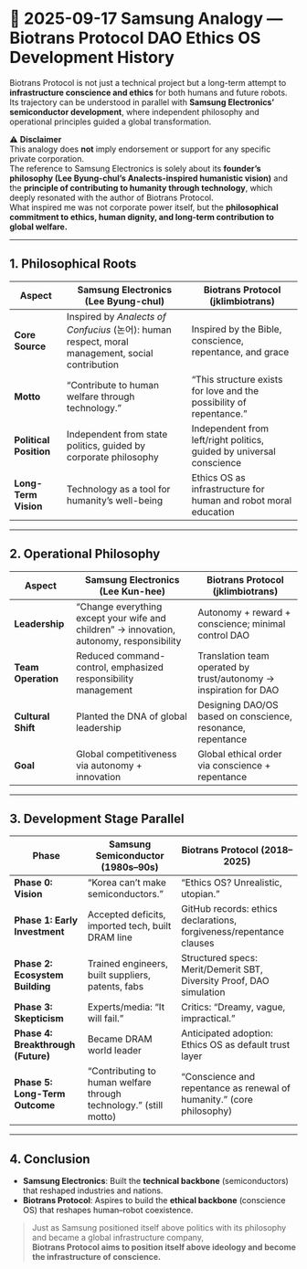 # 📜 2025-09-17 Samsung Analogy — Biotrans Protocol DAO Ethics OS Development History

Biotrans Protocol is not just a technical project but a long-term attempt to **infrastructure conscience and ethics** for both humans and future robots.  
Its trajectory can be understood in parallel with **Samsung Electronics’ semiconductor development**, where independent philosophy and operational principles guided a global transformation.

⚠️ **Disclaimer**  
This analogy does **not** imply endorsement or support for any specific private corporation.  
The reference to Samsung Electronics is solely about its **founder’s philosophy (Lee Byung-chul’s Analects-inspired humanistic vision)** and the **principle of contributing to humanity through technology**, which deeply resonated with the author of Biotrans Protocol.  
What inspired me was not corporate power itself, but the **philosophical commitment to ethics, human dignity, and long-term contribution to global welfare.**

---

## 1. Philosophical Roots

| Aspect | Samsung Electronics (Lee Byung-chul) | Biotrans Protocol (jklimbiotrans) |
|--------|--------------------------------------|-----------------------------------|
| **Core Source** | Inspired by *Analects of Confucius* (논어): human respect, moral management, social contribution | Inspired by the Bible, conscience, repentance, and grace |
| **Motto** | “Contribute to human welfare through technology.” | “This structure exists for love and the possibility of repentance.” |
| **Political Position** | Independent from state politics, guided by corporate philosophy | Independent from left/right politics, guided by universal conscience |
| **Long-Term Vision** | Technology as a tool for humanity’s well-being | Ethics OS as infrastructure for human and robot moral education |

---

## 2. Operational Philosophy

| Aspect | Samsung Electronics (Lee Kun-hee) | Biotrans Protocol (jklimbiotrans) |
|--------|-----------------------------------|-----------------------------------|
| **Leadership** | “Change everything except your wife and children” → innovation, autonomy, responsibility | Autonomy + reward + conscience; minimal control DAO |
| **Team Operation** | Reduced command-control, emphasized responsibility management | Translation team operated by trust/autonomy → inspiration for DAO |
| **Cultural Shift** | Planted the DNA of global leadership | Designing DAO/OS based on conscience, resonance, repentance |
| **Goal** | Global competitiveness via autonomy + innovation | Global ethical order via conscience + repentance |

---

## 3. Development Stage Parallel

| Phase | Samsung Semiconductor (1980s–90s) | Biotrans Protocol (2018–2025) |
|-------|-----------------------------------|--------------------------------|
| **Phase 0: Vision** | “Korea can’t make semiconductors.” | “Ethics OS? Unrealistic, utopian.” |
| **Phase 1: Early Investment** | Accepted deficits, imported tech, built DRAM line | GitHub records: ethics declarations, forgiveness/repentance clauses |
| **Phase 2: Ecosystem Building** | Trained engineers, built suppliers, patents, fabs | Structured specs: Merit/Demerit SBT, Diversity Proof, DAO simulation |
| **Phase 3: Skepticism** | Experts/media: “It will fail.” | Critics: “Dreamy, vague, impractical.” |
| **Phase 4: Breakthrough (Future)** | Became DRAM world leader | Anticipated adoption: Ethics OS as default trust layer |
| **Phase 5: Long-Term Outcome** | “Contributing to human welfare through technology.” (still motto) | “Conscience and repentance as renewal of humanity.” (core philosophy) |

---

## 4. Conclusion

- **Samsung Electronics**: Built the **technical backbone** (semiconductors) that reshaped industries and nations.  
- **Biotrans Protocol**: Aspires to build the **ethical backbone** (conscience OS) that reshapes human–robot coexistence.  

> Just as Samsung positioned itself above politics with its philosophy and became a global infrastructure company,  
> **Biotrans Protocol aims to position itself above ideology and become the infrastructure of conscience.**
